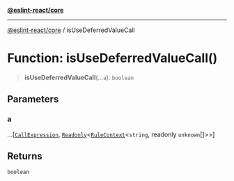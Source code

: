 [**@eslint-react/core**](../README.md)

***

[@eslint-react/core](../README.md) / isUseDeferredValueCall

# Function: isUseDeferredValueCall()

> **isUseDeferredValueCall**(...`a`): `boolean`

## Parameters

### a

...\[[`CallExpression`](../-internal-/interfaces/CallExpression.md), [`Readonly`](../-internal-/type-aliases/Readonly.md)\<[`RuleContext`](../-internal-/interfaces/RuleContext.md)\<`string`, readonly `unknown`[]\>\>\]

## Returns

`boolean`
